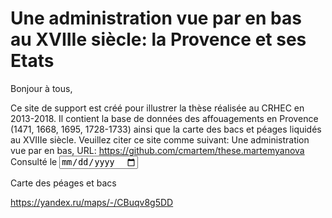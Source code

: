 # Une administration vue par en bas au XVIIIe siècle: la Provence et ses Etats

Bonjour à tous,


Ce site de support est créé pour illustrer la thèse réalisée au CRHEC en 2013-2018. Il contient la base de données des affouagements en Provence (1471, 1668, 1695, 1728-1733) ainsi que la carte des bacs et péages liquidés au XVIIIe siècle.
Veuillez citer ce site comme suivant: Une administration vue par en bas, URL: https://github.com/cmartem/these.martemyanova Consulté le   <input type="date">  



Carte des péages et bacs

https://yandex.ru/maps/-/CBuqv8g5DD
